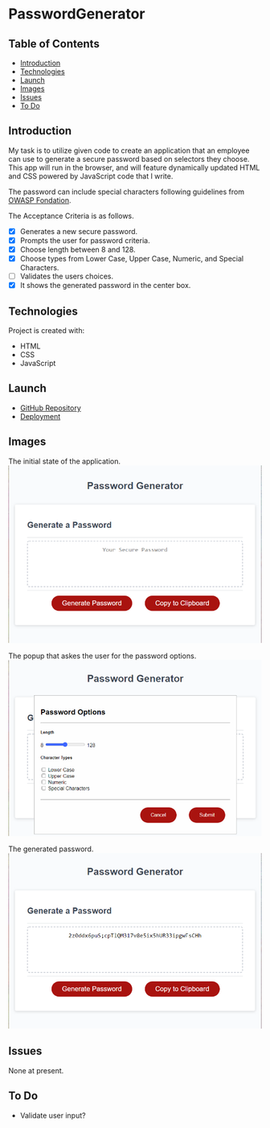 # PasswordGenerator

## Table of Contents

- [Introduction](#introduction)
- [Technologies](#technologies)
- [Launch](#launch)
- [Images](#images)
- [Issues](#issues)
- [To Do](#to-do)

## Introduction

My task is to utilize given code to create an application that an employee can use to generate a secure password based on selectors they choose. This app will run in the browser, and will feature dynamically updated HTML and CSS powered by JavaScript code that I write.

The password can include special characters following guidelines from [OWASP Fondation](https://www.owasp.org/index.php/Password_special_characters).

The Acceptance Criteria is as follows.

- [x] Generates a new secure password.
- [x] Prompts the user for password criteria.
- [x] Choose length between 8 and 128.
- [x] Choose types from Lower Case, Upper Case, Numeric, and Special Characters.
- [ ] Validates the users choices.
- [x] It shows the generated password in the center box.

## Technologies

Project is created with:

- HTML
- CSS
- JavaScript

## Launch

- [GitHub Repository](https://github.com/Connerjm/PasswordGenerator)
- [Deployment](https://connerjm.github.io/PasswordGenerator/)

## Images

The initial state of the application.
![Initial](Assets/Images/Initial.png)

The popup that askes the user for the password options.
![Popup](Assets/Images/Popup.png)

The generated password.
![Generated](Assets/Images/Generated.png)

## Issues

None at present.

## To Do

- Validate user input?
